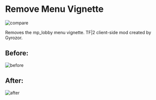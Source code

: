 # Remove Menu Vignette 
![compare](https://imgur.com/a/hHY5Pym)

Removes the mp_lobby menu vignette. TF|2 client-side mod created by Gyrozor.

## Before:
![before](https://imgur.com/a/qUWTdJ7)

## After:
![after](https://imgur.com/a/WuP5RFy)